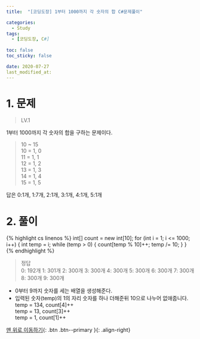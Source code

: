 ```yaml
---
title:  "[코딩도장] 1부터 1000까지 각 숫자의 합 C#문제풀이" 

categories:
  - Study
tags:
  - [코딩도장, C#]
 
toc: false
toc_sticky: false

date: 2020-07-27
last_modified_at:
---
```



# 1. 문제
> LV.1

1부터 1000까지 각 숫자의 합을 구하는 문제이다.

>10 ~ 15   
10 = 1, 0   
11 = 1, 1   
12 = 1, 2   
13 = 1, 3   
14 = 1, 4   
15 = 1, 5   

답은 0:1개, 1:7개, 2:1개, 3:1개, 4:1개, 5:1개

# 2. 풀이

{% highlight cs linenos %}
int[] count = new int[10];
for (int i = 1; i <= 1000; i++)
{
    int temp = i;
    while (temp > 0) {
        count[temp % 10]++;
        temp /= 10;
    }
}
{% endhighlight %}

> 정답    
0: 192개
1: 301개
2: 300개
3: 300개
4: 300개
5: 300개
6: 300개
7: 300개
8: 300개
9: 300개

- 0부터 9까지 숫자를 세는 배열을 생성해준다.
- 입력된 숫자(temp)의 1의 자리 숫자를 하나 더해준뒤 10으로 나누어 없애줍니다.   
temp = 134, count[4]++   
temp = 13, count[3]++   
temp = 1, count[1]++   



[맨 위로 이동하기](#){: .btn .btn--primary }{: .align-right}